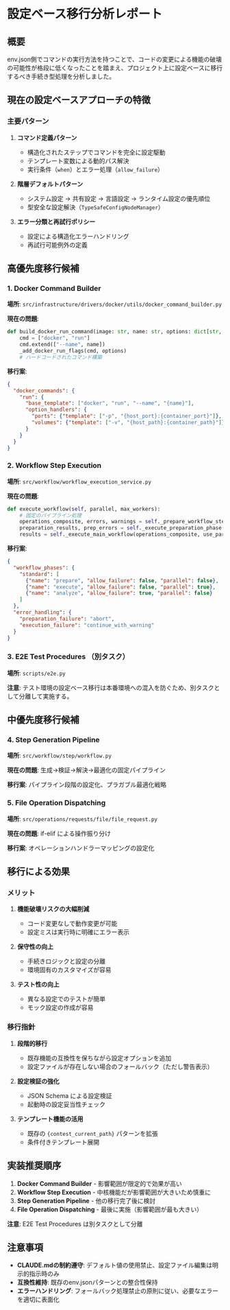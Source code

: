# 設定ベース移行分析レポート

## 概要

env.json側でコマンドの実行方法を持つことで、コードの変更による機能の破壊の可能性が格段に低くなったことを踏まえ、プロジェクト上に設定ベースに移行するべき手続き型処理を分析しました。

## 現在の設定ベースアプローチの特徴

### 主要パターン

1. **コマンド定義パターン**
   - 構造化されたステップでコマンドを完全に設定駆動
   - テンプレート変数による動的パス解決
   - 実行条件（`when`）とエラー処理（`allow_failure`）

2. **階層デフォルトパターン**
   - システム設定 → 共有設定 → 言語設定 → ランタイム設定の優先順位
   - 型安全な設定解決（`TypeSafeConfigNodeManager`）

3. **エラー分類と再試行ポリシー**
   - 設定による構造化エラーハンドリング
   - 再試行可能例外の定義

## 高優先度移行候補

### 1. Docker Command Builder
**場所**: `src/infrastructure/drivers/docker/utils/docker_command_builder.py`

**現在の問題**:
```python
def build_docker_run_command(image: str, name: str, options: dict[str, Any]) -> list[str]:
    cmd = ["docker", "run"]
    cmd.extend(["--name", name])
    _add_docker_run_flags(cmd, options)
    # ハードコードされたコマンド構築
```

**移行案**:
```json
{
  "docker_commands": {
    "run": {
      "base_template": ["docker", "run", "--name", "{name}"],
      "option_handlers": {
        "ports": {"template": ["-p", "{host_port}:{container_port}"]},
        "volumes": {"template": ["-v", "{host_path}:{container_path}"]}
      }
    }
  }
}
```

### 2. Workflow Step Execution
**場所**: `src/workflow/workflow_execution_service.py`

**現在の問題**:
```python
def execute_workflow(self, parallel, max_workers):
    # 固定のパイプライン処理
    operations_composite, errors, warnings = self._prepare_workflow_steps()
    preparation_results, prep_errors = self._execute_preparation_phase(operations_composite)
    results = self._execute_main_workflow(operations_composite, use_parallel, use_max_workers)
```

**移行案**:
```json
{
  "workflow_phases": {
    "standard": [
      {"name": "prepare", "allow_failure": false, "parallel": false},
      {"name": "execute", "allow_failure": false, "parallel": true},
      {"name": "analyze", "allow_failure": true, "parallel": false}
    ]
  },
  "error_handling": {
    "preparation_failure": "abort",
    "execution_failure": "continue_with_warning"
  }
}
```

### 3. E2E Test Procedures （別タスク）
**場所**: `scripts/e2e.py`

**注意**: テスト環境の設定ベース移行は本番環境への混入を防ぐため、別タスクとして分離して実施する。

## 中優先度移行候補

### 4. Step Generation Pipeline
**場所**: `src/workflow/step/workflow.py`

**現在の問題**: 生成→検証→解決→最適化の固定パイプライン

**移行案**: パイプライン段階の設定化、プラガブル最適化戦略

### 5. File Operation Dispatching
**場所**: `src/operations/requests/file/file_request.py`

**現在の問題**: if-elif による操作振り分け

**移行案**: オペレーションハンドラーマッピングの設定化

## 移行による効果

### メリット
1. **機能破壊リスクの大幅削減**
   - コード変更なしで動作変更が可能
   - 設定ミスは実行時に明確にエラー表示

2. **保守性の向上**
   - 手続きロジックと設定の分離
   - 環境固有のカスタマイズが容易

3. **テスト性の向上**
   - 異なる設定でのテストが簡単
   - モック設定の作成が容易

### 移行指針

1. **段階的移行**
   - 既存機能の互換性を保ちながら設定オプションを追加
   - 設定ファイルが存在しない場合のフォールバック（ただし警告表示）

2. **設定検証の強化**
   - JSON Schema による設定検証
   - 起動時の設定妥当性チェック

3. **テンプレート機能の活用**
   - 既存の `{contest_current_path}` パターンを拡張
   - 条件付きテンプレート展開

## 実装推奨順序

1. **Docker Command Builder** - 影響範囲が限定的で効果が高い
2. **Workflow Step Execution** - 中核機能だが影響範囲が大きいため慎重に
3. **Step Generation Pipeline** - 他の移行完了後に検討
4. **File Operation Dispatching** - 最後に実施（影響範囲が最も大きい）

**注意**: E2E Test Procedures は別タスクとして分離

## 注意事項

- **CLAUDE.mdの制約遵守**: デフォルト値の使用禁止、設定ファイル編集は明示的指示時のみ
- **互換性維持**: 既存のenv.jsonパターンとの整合性保持
- **エラーハンドリング**: フォールバック処理禁止の原則に従い、必要なエラーを適切に表面化